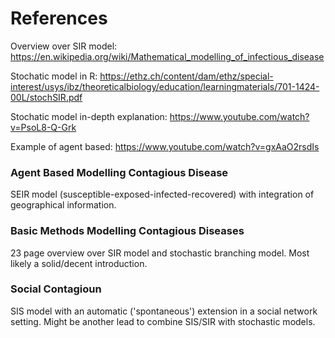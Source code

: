 # References

Overview over SIR model: 
https://en.wikipedia.org/wiki/Mathematical_modelling_of_infectious_disease

Stochatic model in R: 
https://ethz.ch/content/dam/ethz/special-interest/usys/ibz/theoreticalbiology/education/learningmaterials/701-1424-00L/stochSIR.pdf

Stochatic model in-depth explanation:
https://www.youtube.com/watch?v=PsoL8-Q-Grk 

Example of agent based:
https://www.youtube.com/watch?v=gxAaO2rsdIs  

### Agent Based Modelling Contagious Disease  
SEIR model (susceptible-exposed-infected-recovered) with integration of geographical information. 


### Basic Methods Modelling Contagious Diseases  
23 page overview over SIR model and stochastic branching model. Most likely a solid/decent introduction.

### Social Contagioun 
SIS model with an automatic ('spontaneous') extension in a social network setting. Might be another lead to combine SIS/SIR with stochastic models.
